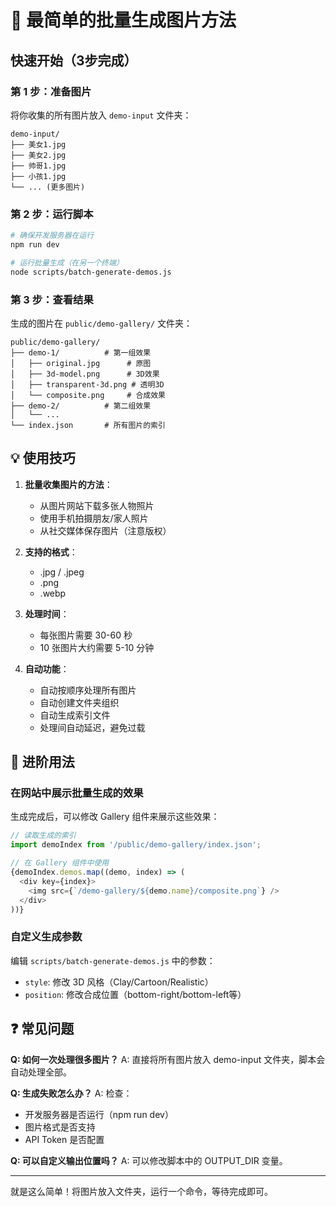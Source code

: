 # 🎨 最简单的批量生成图片方法

## 快速开始（3步完成）

### 第 1 步：准备图片
将你收集的所有图片放入 `demo-input` 文件夹：
```
demo-input/
├── 美女1.jpg
├── 美女2.jpg
├── 帅哥1.jpg
├── 小孩1.jpg
└── ... (更多图片)
```

### 第 2 步：运行脚本
```bash
# 确保开发服务器在运行
npm run dev

# 运行批量生成（在另一个终端）
node scripts/batch-generate-demos.js
```

### 第 3 步：查看结果
生成的图片在 `public/demo-gallery/` 文件夹：
```
public/demo-gallery/
├── demo-1/          # 第一组效果
│   ├── original.jpg      # 原图
│   ├── 3d-model.png      # 3D效果
│   ├── transparent-3d.png # 透明3D
│   └── composite.png     # 合成效果
├── demo-2/          # 第二组效果
│   └── ...
└── index.json       # 所有图片的索引
```

## 💡 使用技巧

1. **批量收集图片的方法**：
   - 从图片网站下载多张人物照片
   - 使用手机拍摄朋友/家人照片
   - 从社交媒体保存图片（注意版权）

2. **支持的格式**：
   - .jpg / .jpeg
   - .png
   - .webp

3. **处理时间**：
   - 每张图片需要 30-60 秒
   - 10 张图片大约需要 5-10 分钟

4. **自动功能**：
   - 自动按顺序处理所有图片
   - 自动创建文件夹组织
   - 自动生成索引文件
   - 处理间自动延迟，避免过载

## 🚀 进阶用法

### 在网站中展示批量生成的效果

生成完成后，可以修改 Gallery 组件来展示这些效果：

```javascript
// 读取生成的索引
import demoIndex from '/public/demo-gallery/index.json';

// 在 Gallery 组件中使用
{demoIndex.demos.map((demo, index) => (
  <div key={index}>
    <img src={`/demo-gallery/${demo.name}/composite.png`} />
  </div>
))}
```

### 自定义生成参数

编辑 `scripts/batch-generate-demos.js` 中的参数：
- `style`: 修改 3D 风格（Clay/Cartoon/Realistic）
- `position`: 修改合成位置（bottom-right/bottom-left等）

## ❓ 常见问题

**Q: 如何一次处理很多图片？**
A: 直接将所有图片放入 demo-input 文件夹，脚本会自动处理全部。

**Q: 生成失败怎么办？**
A: 检查：
- 开发服务器是否运行（npm run dev）
- 图片格式是否支持
- API Token 是否配置

**Q: 可以自定义输出位置吗？**
A: 可以修改脚本中的 OUTPUT_DIR 变量。

---

就是这么简单！将图片放入文件夹，运行一个命令，等待完成即可。